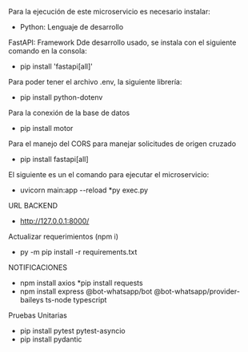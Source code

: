 Para la ejecución de este microservicio es necesario instalar:

* Python: Lenguaje de desarrollo

FastAPI: Framework Dde desarrollo usado, se instala con el siguiente comando en la consola:
* pip install 'fastapi[all]'

Para poder tener el archivo .env, la siguiente librería:
* pip install python-dotenv

Para la conexión de la base de datos
* pip install motor 

Para el manejo del CORS para manejar solicitudes de origen cruzado
* pip install fastapi[all] 

El siguiente es un el comando para ejecutar el microservicio:
* uvicorn main:app --reload
*py exec.py 

URL BACKEND
* http://127.0.0.1:8000/ 

Actualizar requerimientos (npm i)
* py -m pip install -r requirements.txt

NOTIFICACIONES
* npm install axios
*pip install requests
* npm install express @bot-whatsapp/bot @bot-whatsapp/provider-baileys ts-node typescript

Pruebas Unitarias

* pip install pytest pytest-asyncio
* pip install pydantic





